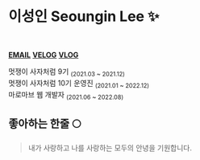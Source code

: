 # 이성인 Seoungin Lee ✨

<br/>
 
**[EMAIL](devlsi1228@gmail.com)**
**[VELOG](https://velog.io/@adultlee)**
**[VLOG](https://adultlee.com/)**

멋쟁이 사자처럼 9기 <sub>(2021.03 ~ 2021.12)</sub>  
멋쟁이 사자처럼 10기 운영진 <sub>(2021.01 ~ 2022.12)</sub>   
마로마브 웹 개발자 <sub>(2021.06 ~ 2022.08)</sub>  

## 좋아하는 한줄 🌕
> 내가 사랑하고 나를 사랑하는 모두의 안녕을 기원합니다.
